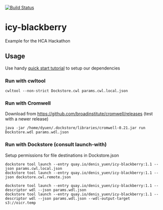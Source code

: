 [![Build Status](https://travis-ci.org/denis-yuen/icy-blackberry.svg?branch=master)](https://travis-ci.org/denis-yuen/icy-blackberry)

# icy-blackberry
Example for the HCA Hackathon

## Usage

Use handy [quick start tutorial](https://github.com/ngs-docs/2017-cloud-workflows-misc/blob/master/install-and-run-with-dockstore.md) to setup our dependencies

### Run with cwltool

```
cwltool --non-strict Dockstore.cwl params.cwl.local.json
```

### Run with Cromwell

Download from https://github.com/broadinstitute/cromwell/releases (test with a newer release)

```
java -jar /home/dyuen/.dockstore/libraries/cromwell-0.21.jar run Dockstore.wdl params.wdl.json
```

### Run with Dockstore (consult launch-with)

Setup permissions for file destinations in Dockstore.json 


```
dockstore tool launch --entry quay.io/denis_yuen/icy-blackberry:1.1 --json params.cwl.local.json
dockstore tool launch --entry quay.io/denis_yuen/icy-blackberry:1.1 --json dockstore.cwl.remote.json
```

```
dockstore tool launch --entry quay.io/denis_yuen/icy-blackberry:1.1 --descriptor wdl --json params.wdl.json
dockstore tool launch --entry quay.io/denis_yuen/icy-blackberry:1.1 --descriptor wdl --json params.wdl.json --wdl-output-target s3://oicr.temp
```
